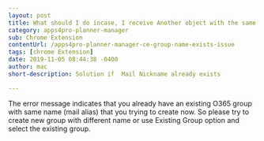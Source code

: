 ```yaml
---
layout: post
title: What should I do incase, I receive Another object with the same value for property mailNickname already exists error during import?
category: apps4pro-planner-manager
sub: Chrome Extension
contentUrl: /apps4pro-planner-manager-ce-group-name-exists-issue
tags: [chrome Extension]
date: 2019-11-05 08:44:38 -0400
author: mac
short-description: Solution if  Mail Nickname already exists

---
```

The error message indicates that you already have an existing O365 group with same name (mail alias) that you trying to create now. So please try to create new group with different name or use Existing Group option and select the existing group. 

 